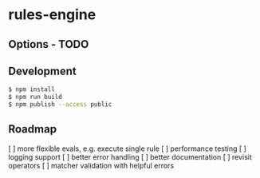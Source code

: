 # rules-engine

## Options - TODO

## Development

```sh
$ npm install
$ npm run build
$ npm publish --access public
```

## Roadmap

[ ] more flexible evals, e.g. execute single rule
[ ] performance testing
[ ] logging support
[ ] better error handling
[ ] better documentation
[ ] revisit operators
[ ] matcher validation with helpful errors
